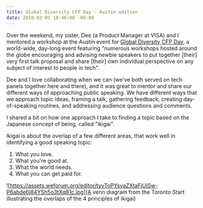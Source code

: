 ```yaml
---
title: Global Diversity CFP Day — Austin edition
date: 2018-02-05 18:46:00 -06:00
---
```


Over the weekend, my sister, Dee (a Product Manager at VISA) and I mentored a workshop at the Austin event for [Global Diversity CFP Day](https://www.globaldiversitycfpday.com/), a world-wide, day-long event featuring "numerous workshops hosted around the globe encouraging and advising newbie speakers to put together [their] very first talk proposal and share [their] own individual perspective on any subject of interest to people in tech". 

Dee and I love collaborating when we can (we've both served on tech panels together here and there), and it was great to mentor and share our different ways of approaching public speaking. We have different ways that we approach topic ideas, framing a talk, gathering feedback, creating day-of-speaking routines,  and addressing audience questions and comments.

I shared a bit on how one approach I take to finding a  topic based on the Japanese concept of being, called "ikigai". 

Ikigai is about the overlap of a few different areas, that work well in identifying a good speaking topic:
1. What you love.
2. What you're good at. 
3. What the world needs.
4. What you can get paid for.

![https://assets.weforum.org/editor/tyvToPYsyaZXtaFiUISw-P6abde6j84YSh5o3tXq81c.jpg](A venn diagram from the Toronto Start illustrating the overlaps of the 4 principles of ikigai)